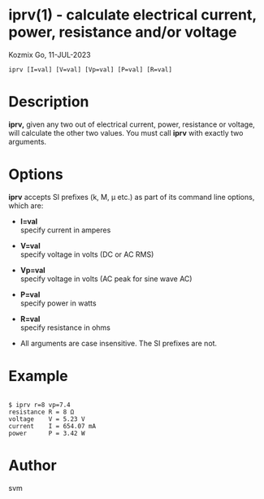 # iprv(1) - calculate electrical current, power, resistance and/or voltage

Kozmix Go, 11-JUL-2023

```
iprv [I=val] [V=val] [Vp=val] [P=val] [R=val]
```


<a name="description"></a>

# Description

**iprv,**
given any two out of electrical current, power, resistance or
voltage, will calculate the other two values. You must call
**iprv**
with exactly two arguments.


<a name="options"></a>

# Options


**iprv**
accepts SI prefixes (k, M, μ etc.) as part of its command line
options, which are:


* **I=val**  
  specify current in amperes
* **V=val**  
  specify voltage in volts (DC or AC RMS)
* **Vp=val**  
  specify voltage in volts (AC peak for sine wave AC)
* **P=val**  
  specify power in watts
* **R=val**  
  specify resistance in ohms
  
* All arguments are case insensitive. The SI prefixes are not.  
  

<a name="example"></a>

# Example

<code>
$ iprv r=8 vp=7.4
resistance R = 8 Ω
voltage    V = 5.23 V
current    I = 654.07 mA
power      P = 3.42 W
</code>


<a name="author"></a>

# Author

svm


